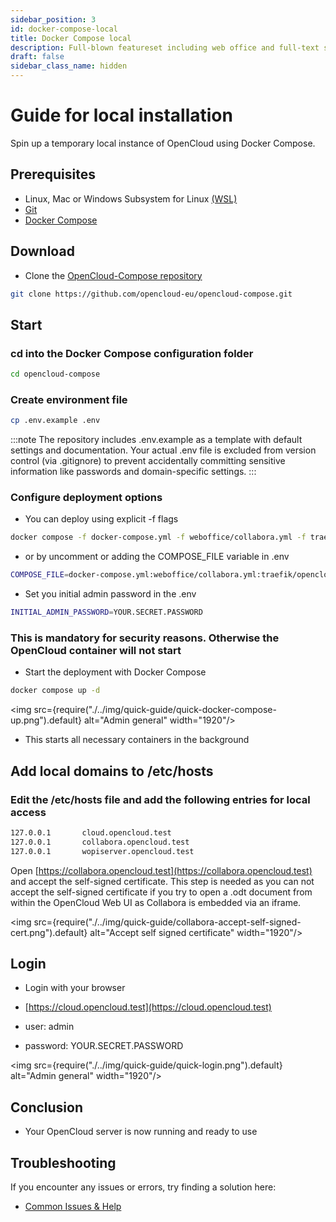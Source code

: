 ```yaml
---
sidebar_position: 3
id: docker-compose-local
title: Docker Compose local
description: Full-blown featureset including web office and full-text search.
draft: false
sidebar_class_name: hidden
---
```


# Guide for local installation

Spin up a temporary local instance of OpenCloud using Docker Compose.

## Prerequisites

- Linux, Mac or Windows Subsystem for Linux [(WSL)](https://learn.microsoft.com/en-us/windows/wsl/install)
- [Git](https://git-scm.com/book/en/v2/Getting-Started-Installing-Git)
- [Docker Compose](https://docs.docker.com/compose/install/)

## Download

- Clone the [OpenCloud-Compose repository](https://github.com/opencloud-eu/opencloud-compose)

```bash
git clone https://github.com/opencloud-eu/opencloud-compose.git
```

## Start

### cd into the Docker Compose configuration folder

```bash
cd opencloud-compose
```

### Create environment file

```bash
cp .env.example .env
```

:::note
The repository includes .env.example as a template with default settings and documentation. Your actual .env file is excluded from version control (via .gitignore) to prevent accidentally committing sensitive information like passwords and domain-specific settings.
:::

### Configure deployment options

- You can deploy using explicit -f flags

```bash
docker compose -f docker-compose.yml -f weboffice/collabora.yml -f traefik/opencloud.yml -f traefik/collabora.yml up -d
```

- or by uncomment or adding the COMPOSE_FILE variable in .env

```bash
COMPOSE_FILE=docker-compose.yml:weboffice/collabora.yml:traefik/opencloud.yml:traefik/collabora.yml
```

- Set you initial admin password in the .env

```bash
INITIAL_ADMIN_PASSWORD=YOUR.SECRET.PASSWORD
```

### This is mandatory for security reasons. Otherwise the OpenCloud container will not start

- Start the deployment with Docker Compose

```bash
docker compose up -d
```

<img src={require("./../img/quick-guide/quick-docker-compose-up.png").default} alt="Admin general" width="1920"/>

- This starts all necessary containers in the background

## Add local domains to /etc/hosts

### Edit the /etc/hosts file and add the following entries for local access

```bash
127.0.0.1       cloud.opencloud.test
127.0.0.1       collabora.opencloud.test
127.0.0.1       wopiserver.opencloud.test
```

Open [https://collabora.opencloud.test](https://collabora.opencloud.test) and accept the self-signed certificate. This step is needed as you can not accept the self-signed certificate if you try to open a .odt document from within the OpenCloud Web UI as Collabora is embedded via an iframe.

<img src={require("./../img/quick-guide/collabora-accept-self-signed-cert.png").default} alt="Accept self signed certificate" width="1920"/>

## Login

- Login with your browser

- [https://cloud.opencloud.test](https://cloud.opencloud.test)
- user: admin
- password: YOUR.SECRET.PASSWORD

<img src={require("./../img/quick-guide/quick-login.png").default} alt="Admin general" width="1920"/>

## Conclusion

- Your OpenCloud server is now running and ready to use

## Troubleshooting

If you encounter any issues or errors, try finding a solution here:

- [Common Issues & Help](./../../resources/common-issues.md)
